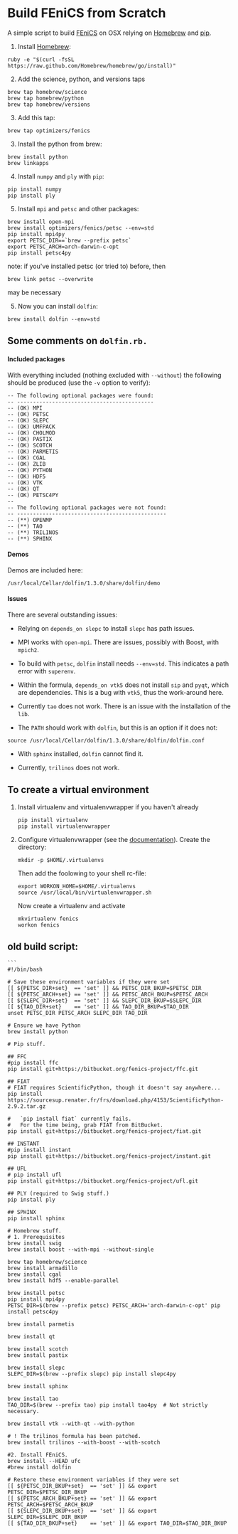 # Build FEniCS from Scratch

A simple script to build [FEniCS](http://fenicsproject.org) on OSX relying on [Homebrew](http://brew.sh) and [pip](http://www.pip-installer.org).


1. Install [Homebrew](http://brew.sh):
  
  ```
  ruby -e "$(curl -fsSL https://raw.github.com/Homebrew/homebrew/go/install)"
  ```
2. Add the science, python, and versions taps
  
  ```
  brew tap homebrew/science
  brew tap homebrew/python
  brew tap homebrew/versions
  ```

3. Add this tap:
  
  ```
  brew tap optimizers/fenics
  ```

3. Install the python from brew:

  ```
  brew install python
  brew linkapps
  ```

4. Install `numpy` and `ply` with `pip`:

  ```
  pip install numpy
  pip install ply
  ```
5. Install `mpi` and `petsc` and other packages:
  ```
  brew install open-mpi 
  brew install optimizers/fenics/petsc --env=std
  pip install mpi4py
  export PETSC_DIR==`brew --prefix petsc`
  export PETSC_ARCH=arch-darwin-c-opt
  pip install petsc4py
  ```

  note: if you've installed petsc (or tried to) before, then
  ```
  brew link petsc --overwrite
  ```
  may be necessary

5. Now you can install `dolfin`:
  ```
  brew install dolfin --env=std
  ```

## Some comments on `dolfin.rb.`

#### Included packages

With everything included (nothing excluded with `--without`) the following should be produced (use the `-v` option to verify):
```no-highlight
-- The following optional packages were found:
-- -------------------------------------------
-- (OK) MPI
-- (OK) PETSC
-- (OK) SLEPC
-- (OK) UMFPACK
-- (OK) CHOLMOD
-- (OK) PASTIX
-- (OK) SCOTCH
-- (OK) PARMETIS
-- (OK) CGAL
-- (OK) ZLIB
-- (OK) PYTHON
-- (OK) HDF5
-- (OK) VTK
-- (OK) QT
-- (OK) PETSC4PY
-- 
-- The following optional packages were not found:
-- -----------------------------------------------
-- (**) OPENMP
-- (**) TAO
-- (**) TRILINOS
-- (**) SPHINX
```
#### Demos

Demos are included here:
```
/usr/local/Cellar/dolfin/1.3.0/share/dolfin/demo
```

#### Issues

There are several outstanding issues:

- Relying on `depends_on slepc` to install `slepc` has path issues.

- MPI works with `open-mpi`.  There are issues, possibly with Boost, with `mpich2`.

- To build with `petsc`, `dolfin` install needs `--env=std`.  This indicates a path error with `superenv`.

- Within the formula, `depends_on vtk5` does not install `sip` and `pyqt`, which are dependencies.  This is a bug with `vtk5`, thus the work-around here.

- Currently `tao` does not work.  There is an issue with the installation of the `lib`.

- The `PATH` should work with `dolfin`, but this is an option if it does not:
```
source /usr/local/Cellar/dolfin/1.3.0/share/dolfin/dolfin.conf
```

- With `sphinx` installed, `dolfin` cannot find it.

- Currently, `trilinos` does not work.

## To create a virtual environment

1. Install virtualenv and virtualenvwrapper if you haven't already
    ```
    pip install virtualenv
    pip install virtualenvwrapper
    ```
2. Configure virtualenvwrapper (see the [documentation](http://virtualenvwrapper.readthedocs.org/en/latest/)).
    Create the directory:
    ```
    mkdir -p $HOME/.virtualenvs
    ```
    Then add the foolowing to your shell rc-file:
    ```
    export WORKON_HOME=$HOME/.virtualenvs
    source /usr/local/bin/virtualenvwrapper.sh
    ```
    Now create a virtualenv and activate
    ```
    mkvirtualenv fenics
    workon fenics
    ```

## old build script:

    ```
    #!/bin/bash

    # Save these environment variables if they were set
    [[ ${PETSC_DIR+set}  == 'set' ]] && PETSC_DIR_BKUP=$PETSC_DIR
    [[ ${PETSC_ARCH+set} == 'set' ]] && PETSC_ARCH_BKUP=$PETSC_ARCH
    [[ ${SLEPC_DIR+set}  == 'set' ]] && SLEPC_DIR_BKUP=$SLEPC_DIR
    [[ ${TAO_DIR+set}    == 'set' ]] && TAO_DIR_BKUP=$TAO_DIR
    unset PETSC_DIR PETSC_ARCH SLEPC_DIR TAO_DIR

    # Ensure we have Python
    brew install python

    # Pip stuff.

    ## FFC
    #pip install ffc
    pip install git+https://bitbucket.org/fenics-project/ffc.git

    ## FIAT
    # FIAT requires ScientificPython, though it doesn't say anywhere...
    pip install https://sourcesup.renater.fr/frs/download.php/4153/ScientificPython-2.9.2.tar.gz

    #   `pip install fiat` currently fails.
    #   For the time being, grab FIAT from BitBucket.
    pip install git+https://bitbucket.org/fenics-project/fiat.git

    ## INSTANT
    #pip install instant
    pip install git+https://bitbucket.org/fenics-project/instant.git

    ## UFL
    # pip install ufl
    pip install git+https://bitbucket.org/fenics-project/ufl.git

    ## PLY (required to Swig stuff.)
    pip install ply

    ## SPHINX
    pip install sphinx

    # Homebrew stuff.
    # 1. Prerequisites
    brew install swig
    brew install boost --with-mpi --without-single

    brew tap homebrew/science
    brew install armadillo
    brew install cgal
    brew install hdf5 --enable-parallel

    brew install petsc
    pip install mpi4py
    PETSC_DIR=$(brew --prefix petsc) PETSC_ARCH='arch-darwin-c-opt' pip install petsc4py

    brew install parmetis

    brew install qt

    brew install scotch
    brew install pastix

    brew install slepc
    SLEPC_DIR=$(brew --prefix slepc) pip install slepc4py

    brew install sphinx

    brew install tao
    TAO_DIR=$(brew --prefix tao) pip install tao4py  # Not strictly necessary.

    brew install vtk --with-qt --with-python

    # ! The trilinos formula has been patched.
    brew install trilinos --with-boost --with-scotch

    #2. Install FEniCS.
    brew install --HEAD ufc
    #brew install dolfin

    # Restore these environment variables if they were set
    [[ ${PETSC_DIR_BKUP+set}  == 'set' ]] && export PETSC_DIR=$PETSC_DIR_BKUP
    [[ ${PETSC_ARCH_BKUP+set} == 'set' ]] && export PETSC_ARCH=$PETSC_ARCH_BKUP
    [[ ${SLEPC_DIR_BKUP+set}  == 'set' ]] && export SLEPC_DIR=$SLEPC_DIR_BKUP
    [[ ${TAO_DIR_BKUP+set}    == 'set' ]] && export TAO_DIR=$TAO_DIR_BKUP
  ```
